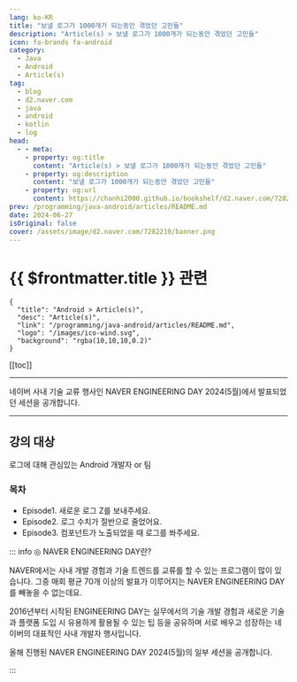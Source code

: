 ```yaml
---
lang: ko-KR
title: "보낼 로그가 1000개가 되는동안 겪었던 고민들"
description: "Article(s) > 보낼 로그가 1000개가 되는동안 겪었던 고민들"
icon: fa-brands fa-android
category: 
  - Java
  - Android
  - Article(s)
tag: 
  - blog
  - d2.naver.com
  - java
  - android
  - kotlin
  - log
head:  
  - - meta:
    - property: og:title
      content: "Article(s) > 보낼 로그가 1000개가 되는동안 겪었던 고민들"
    - property: og:description
      content: "보낼 로그가 1000개가 되는동안 겪었던 고민들"
    - property: og:url
      content: https://chanhi2000.github.io/bookshelf/d2.naver.com/7282210.html
prev: /programming/java-android/articles/README.md
date: 2024-06-27
isOriginal: false
cover: /assets/image/d2.naver.com/7282210/banner.png
---
```


# {{ $frontmatter.title }} 관련

```component VPCard
{
  "title": "Android > Article(s)",
  "desc": "Article(s)",
  "link": "/programming/java-android/articles/README.md",
  "logo": "/images/ico-wind.svg",
  "background": "rgba(10,10,10,0.2)"
}
```

[[toc]]

---

<SiteInfo
  name="보낼 로그가 1000개가 되는동안 겪었던 고민들 | NAVER D2"
  desc="보낼 로그가 1000개가 되는동안 겪었던 고민들"
  url="https://d2.naver.com/helloworld/7282210"
  logo="/assets/image/d2.naver.com/favicon.ico"
  preview="/assets/image/d2.naver.com/7282210/banner.png"/>

네이버 사내 기술 교류 행사인 NAVER ENGINEERING DAY 2024(5월)에서 발표되었던 세션을 공개합니다.

<!-- 
https://tv.naver.com/embed/56601286?autoPlay=true
TODO: find youtube
-->

---

## 강의 대상

로그에 대해 관심있는 Android 개발자 or 팀

### 목차

- Episode1. 새로운 로그 Z를 보내주세요.
- Episode2. 로그 수치가 절반으로 줄었어요.
- Episode3. 컴포넌트가 노출되었을 때 로그를 쏴주세요. 

::: info ◎ NAVER ENGINEERING DAY란?

NAVER에서는 사내 개발 경험과 기술 트렌드를 교류를 할 수 있는 프로그램이 많이 있습니다. 그중 매회 평균 70개 이상의 발표가 이루어지는 NAVER ENGINEERING DAY를 빼놓을 수 없는데요. 

2016년부터 시작된 ENGINEERING DAY는 실무에서의 기술 개발 경험과 새로운 기술과 플랫폼 도입 시 유용하게 활용될 수 있는 팁 등을 공유하며 서로 배우고 성장하는 네이버의 대표적인 사내 개발자 행사입니다.

올해 진행된 NAVER ENGINEERING DAY 2024(5월)의 일부 세션을 공개합니다.

:::
